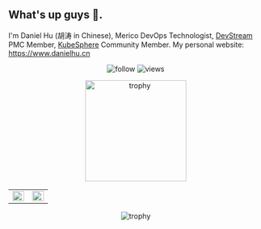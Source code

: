 ## What's up guys 👋.

I'm Daniel Hu (胡涛 in Chinese), Merico DevOps Technologist, [DevStream](https://github.com/devstream-io/devstream) PMC Member, [KubeSphere](https://github.com/kubesphere/kubesphere) Community Member. My personal website: <https://www.danielhu.cn>

<p align="center"> 
  <img src="https://img.shields.io/github/followers/daniel-hutao?label=Followers" alt="follow" />
  <img src="https://komarev.com/ghpvc/?username=daniel-hutao" alt="views" /> 
</p>

<p align="center"> 
  <img width="200" height="200" src="https://images.credly.com/size/680x680/images/3907f0ce-4e4b-44c9-8655-db11ea98cb8a/image.png" alt="trophy" />
</p>

<table><tr><td valign="top" width="50%">
<img src="https://github-readme-stats.vercel.app/api?username=daniel-hutao&show_icons=true&include_all_commits=true&count_private=true" align="left" style="width: 100%" />
</td><td valign="top" width="50%">
<img src="https://github-readme-stats.vercel.app/api/top-langs/?username=daniel-hutao&hide_border=true&layout=compact&hide=javascript,html,css,scss" align="left" style="width: 100%" />
</td></tr></table>  

<p align="center"> 
  <img src="https://github-profile-trophy.vercel.app/?username=daniel-hutao" alt="trophy" />
</p>

